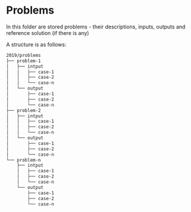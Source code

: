 # Problems

In this folder are stored problems - their descriptions, inputs, outputs and 
reference solution (if there is any)


A structure is as follows:
```txt
2019/problems
├── problem-1
│   ├── intput
│   │   ├── case-1
│   │   ├── case-2
│   │   └── case-n
│   └── output
│       ├── case-1
│       ├── case-2
│       └── case-n
├── problem-2
│   ├── intput
│   │   ├── case-1
│   │   ├── case-2
│   │   └── case-n
│   └── output
│       ├── case-1
│       ├── case-2
│       └── case-n
└── problem-n
    ├── intput
    │   ├── case-1
    │   ├── case-2
    │   └── case-n
    └── output
        ├── case-1
        ├── case-2
        └── case-n
```
